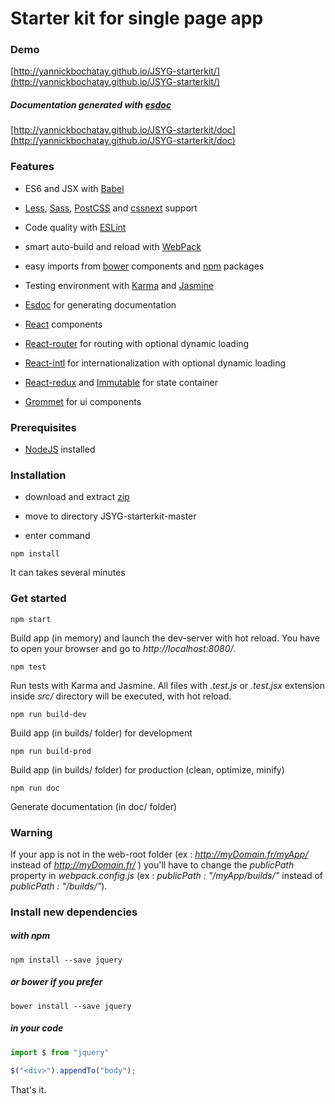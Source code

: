 # Starter kit for single page app

### Demo

[http://yannickbochatay.github.io/JSYG-starterkit/](http://yannickbochatay.github.io/JSYG-starterkit/)

##### Documentation generated with [esdoc](https://esdoc.org/)

[http://yannickbochatay.github.io/JSYG-starterkit/doc](http://yannickbochatay.github.io/JSYG-starterkit/doc)



### Features

* ES6 and JSX with [Babel](https://babeljs.io/)

* [Less](http://lesscss.org/), [Sass](http://sass-lang.com/), [PostCSS](http://postcss.org/) and [cssnext](http://cssnext.io/) support

* Code quality with [ESLint](http://eslint.org/)

* smart auto-build and reload with [WebPack](https://webpack.github.io/)

* easy imports from [bower](http://bower.io/) components and [npm](https://www.npmjs.com/) packages

* Testing environment with [Karma](https://karma-runner.github.io/) and [Jasmine](http://jasmine.github.io/)

* [Esdoc](https://esdoc.org/) for generating documentation

* [React](https://facebook.github.io/react/) components

* [React-router](https://github.com/visionmedia/page.js) for routing with optional dynamic loading

* [React-intl](https://github.com/yahoo/react-intl) for internationalization with optional dynamic loading

* [React-redux](https://github.com/reactjs/react-redux) and [Immutable](http://facebook.github.io/immutable-js/) for state container

* [Grommet](http://www.grommet.io) for ui components



### Prerequisites
* [NodeJS](https://nodejs.org/en/) installed



### Installation

* download and extract [zip](https://github.com/YannickBochatay/JSYG-starterkit/archive/master.zip)

* move to directory JSYG-starterkit-master

* enter command
```shell
npm install
```
It can takes several minutes


### Get started
```shell
npm start
```
Build app (in memory) and launch the dev-server with hot reload.
You have to open your browser and go to *http://localhost:8080/*.


```shell
npm test
```
Run tests with Karma and Jasmine. All files with *.test.js* or *.test.jsx* extension inside *src/* directory will be executed, with hot reload.

```shell
npm run build-dev
```
Build app (in builds/ folder) for development

```shell
npm run build-prod
```
Build app (in builds/ folder) for production (clean, optimize, minify)

```shell
npm run doc
```
Generate documentation (in doc/ folder)


### Warning
If your app is not in the web-root folder (ex : *http://myDomain.fr/myApp/* instead of *http://myDomain.fr/* ) you'll have to change the *publicPath* property in *webpack.config.js* (ex : *publicPath : "/myApp/builds/"* instead of *publicPath : "/builds/"*).



### Install new dependencies

##### with npm
```shell
npm install --save jquery
```

##### or bower if you prefer
```shell
bower install --save jquery
```

##### in your code
```javascript
import $ from "jquery"

$("<div>").appendTo("body");
```

That's it.
